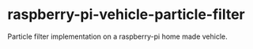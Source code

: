 # raspberry-pi-vehicle-particle-filter
Particle filter implementation on a raspberry-pi home made vehicle.
